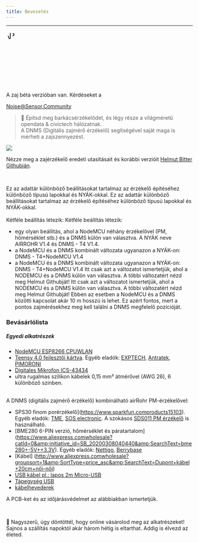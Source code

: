 ```yaml
---
title: Bevezetés
---
```

---
  <div class="max-w-screen-xl mx-auto pb-5">
    <div class="p-2 rounded-lg bg-indigo-100 shadow-lg sm:p-3">
    <div class="flex items-center">
          <span class="p-2 rounded-lg bg-indigo-500">
            <svg class="h-8 w-8 text-white" fill="none" viewBox="0 0 24 24 24" stroke="currentColor">
              <path stroke-linecap="round" stroke-linejoin="round" stroke-width="2" d="M11 5.882V19.24a1.76 1.76 0 01-3.417.592l-2.147-6.15M18 13a3 3 0 100-6M5. 436 13.683A4.001 4.001 0 017 6h1.832c4.1 0 7.625-1.234 9.168-3v14c-1.543-1.766-5.067-3-9.168-3H7a3.988 3.988 0 01-1.564-.317z" >
            <svg>
          <span>
        <div class="flex-wrap flex">
          <p class="pt-1 text-indigo-700 font-medium">
              A zaj béta verzióban van. Kérdéseket a<p>
        <a href="mailto:Noise@Sensor.Community" class="ml-1 font-medium underline text-white hover:text-yellow-600">
                Noise@Sensor.Community<a>
        <div>
    <div>
  <div>
<div>


> 🚧 Építsd meg barkácsérzékelődet, és légy része a világméretű opendata &amp; civictech hálózatnak. <br> A DNMS (Digitális zajmérő érzékelő) segítségével saját maga is mérheti a zajszennyezést.

 <img src="..docsdnmsdnms-noise-measuring-sensor-kit.jpg" style="display: block; margin: 1em 0" loading="lazy">


Nézze meg a zajérzékelő eredeti utasításait és korábbi verzióit [Helmut Bitter Githubján](https://github.comhbitterDNMStreemasterManual).

<br>

Ez az adattár különböző beállításokat tartalmaz az érzékelő építéséhez különböző típusú lapokkal és NYÁK-okkal.
Ez az adattár különböző beállításokat tartalmaz az érzékelő építéséhez különböző típusú lapokkal és NYÁK-okkal.
 <br>
 <br>
 Kétféle beállítás létezik:
 Kétféle beállítás létezik:
* egy olyan beállítás, ahol a NodeMCU néhány érzékelővel (PM, hőmérséklet stb.) és a DNMS külön van választva. A NYÁK neve AIRROHR V1.4 és DNMS - T4 V1.4.
* a NodeMCU és a DNMS kombinált változata ugyanazon a NYÁK-on: DNMS - T4+NodeMCU V1.4
* a NodeMCU és a DNMS kombinált változata ugyanazon a NYÁK-on: DNMS - T4+NodeMCU V1.4
 Itt csak azt a változatot ismertetjük, ahol a NODEMCU és a DNMS külön van választva. A többi változatért nézd meg Helmut Githubját!
 Itt csak azt a változatot ismertetjük, ahol a NODEMCU és a DNMS külön van választva. A többi változatért nézd meg Helmut Githubját!
  Ebben az esetben a NodeMCU és a DNMS közötti kapcsolat akár 10 m hosszú is lehet. Ez azért fontos, mert a pontos zajmérésekhez meg kell találni a DNMS megfelelő pozícióját.

### Bevásárlólista

##### Egyedi alkatrészek
* [NodeMCU ESP8266 CPUWLAN](https://www.aliexpress.comwholesale?groupsort=1&amp;SortType=price_asc&amp;SearchText=nodemcu+v3+esp8266+ch340)
* [Teensy 4.0 fejlesztői kártya](https://www.pjrc.comstoreteensy40.html). Egyéb eladók: [EXPTECH](https://www.exp-tech.deplattformenteensy9596teensy-4.0-development-board), [Antratek](https://www.antratek.deteensy-4-0), [PIMORONI](https://shop.pimoroni.comproductsteensy-4-0-development-board)
* [Digitales Mikrofon ICS-43434](https://www.tindie.comproductsonehorseics43434-i2s-digital-microphone)
* ultra rugalmas szilikon kábelek 0,15 mm² átmérővel (AWG 26), 6 különböző színben.
<br>
A DNMS (digitális zajmérő érzékelő) kombinálható airRohr PM-érzékelővel:

* SPS30 finom porérzékelő](https://www.sparkfun.comproducts15103). Egyéb eladók: [TME](https://www.tme.eudedetailssps30gassensorensensirion1-101638-10?brutto=1), [SOS electronic](https://www.soselectronic.deproductssensirionsps30-2-304234). A szokásos [SDS011 PM érzékelő](https://de.aliexpress.comwholesale?catId=0&amp;initiative_id=AS_20200813122806&amp;SearchText=sds011) is használható.
* [BME280 6-PIN verzió, hőmérséklet és páratartalom] (https://www.aliexpress.comwholesale?catId=0&amp;initiative_id=SB_20200308040440&amp;SearchText=bme280+-5V++3.3V). Egyéb eladók: [Nettigo](https://nettigo.euproductsmodule-pressure-humidity-and-temperature-sensor-bosch-bme280), [Berrybase](https://www.berrybase.debauelementesensoren-modulefeuchtigkeitbme680-breakout-board-4in1-sensor-f-252-r-temperatur-luftfeuchtigkeit-luftdruck-und-luftg-252-t)
* [Kábel] (http://www.aliexpress.comwholesale?groupsort=1&amp;SortType=price_asc&amp;SearchText=Dupont+kábel+20cm+női-női)
* [USB kábel pl.: lapos 2m Micro-USB](https://www.aliexpress.comwholesale?catId=0&amp;initiative_id=SB_20200308040708&amp;SearchText=micro+usb+lapos+kábel+2m)
* [Tápegység USB](https://www.aliexpress.comwholesale?catId=0&amp;initiative_id=SB_20200308040834&amp;SearchText=single+mikro+usb+eu+táp+tápegység)
* [kábelhevederek](https://www.aliexpress.comwholesale?catId=0&amp;initiative_id=SB_20200308040852&amp;SearchText=cable+hevederek)

A PCB-ket és az időjárásvédelmet az alábbiakban ismertetjük.

<br>

🙌 Nagyszerű, úgy döntöttél, hogy online vásárolod meg az alkatrészeket!
Sajnos a szállítás napoktól akár három hétig is eltarthat.
Addig is élvezd az életed.
